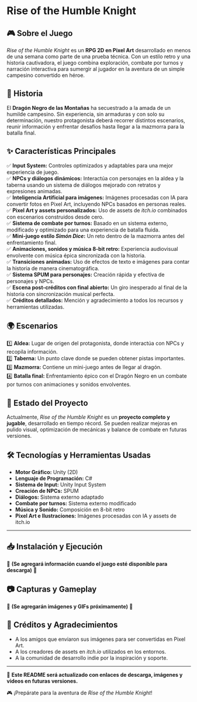 # Rise of the Humble Knight

## 🎮 Sobre el Juego
*Rise of the Humble Knight* es un **RPG 2D en Pixel Art** desarrollado en menos de una semana como parte de una prueba técnica. Con un estilo retro y una historia cautivadora, el juego combina exploración, combate por turnos y narración interactiva para sumergir al jugador en la aventura de un simple campesino convertido en héroe.

## 🏹 Historia
El **Dragón Negro de las Montañas** ha secuestrado a la amada de un humilde campesino. Sin experiencia, sin armaduras y con solo su determinación, nuestro protagonista deberá recorrer distintos escenarios, reunir información y enfrentar desafíos hasta llegar a la mazmorra para la batalla final.

## ✨ Características Principales
✅ **Input System:** Controles optimizados y adaptables para una mejor experiencia de juego.  
✅ **NPCs y diálogos dinámicos:** Interactúa con personajes en la aldea y la taberna usando un sistema de diálogos mejorado con retratos y expresiones animadas.  
✅ **Inteligencia Artificial para imágenes:** Imágenes procesadas con IA para convertir fotos en Pixel Art, incluyendo NPCs basados en personas reales.  
✅ **Pixel Art y assets personalizados:** Uso de assets de *itch.io* combinados con escenarios construidos desde cero.  
✅ **Sistema de combate por turnos:** Basado en un sistema externo, modificado y optimizado para una experiencia de batalla fluida.  
✅ **Mini-juego estilo *Simón Dice*:** Un reto dentro de la mazmorra antes del enfrentamiento final.  
✅ **Animaciones, sonidos y música 8-bit retro:** Experiencia audiovisual envolvente con música épica sincronizada con la historia.  
✅ **Transiciones animadas:** Uso de efectos de texto e imágenes para contar la historia de manera cinematográfica.  
✅ **Sistema SPUM para personajes:** Creación rápida y efectiva de personajes y NPCs.  
✅ **Escena post-créditos con final abierto:** Un giro inesperado al final de la historia con sincronización musical perfecta.  
✅ **Créditos detallados:** Mención y agradecimiento a todos los recursos y herramientas utilizadas.  

## 🌍 Escenarios
1️⃣ **Aldea:** Lugar de origen del protagonista, donde interactúa con NPCs y recopila información.  
2️⃣ **Taberna:** Un punto clave donde se pueden obtener pistas importantes.  
3️⃣ **Mazmorra:** Contiene un mini-juego antes de llegar al dragón.  
4️⃣ **Batalla final:** Enfrentamiento épico con el Dragón Negro en un combate por turnos con animaciones y sonidos envolventes.  

## 🚀 Estado del Proyecto
Actualmente, *Rise of the Humble Knight* es un **proyecto completo y jugable**, desarrollado en tiempo récord. Se pueden realizar mejoras en pulido visual, optimización de mecánicas y balance de combate en futuras versiones.

## 🛠️ Tecnologías y Herramientas Usadas
- **Motor Gráfico:** Unity (2D)
- **Lenguaje de Programación:** C#
- **Sistema de Input:** Unity Input System
- **Creación de NPCs:** SPUM
- **Diálogos:** Sistema externo adaptado
- **Combate por turnos:** Sistema externo modificado
- **Música y Sonido:** Composición en 8-bit retro
- **Pixel Art e Ilustraciones:** Imágenes procesadas con IA y assets de itch.io

---

## 📥 Instalación y Ejecución
🚧 **(Se agregará información cuando el juego esté disponible para descarga)** 🚧

## 📷 Capturas y Gameplay
🚧 **(Se agregarán imágenes y GIFs próximamente)** 🚧

## 🙌 Créditos y Agradecimientos
- A los amigos que enviaron sus imágenes para ser convertidas en Pixel Art.
- A los creadores de assets en *itch.io* utilizados en los entornos.
- A la comunidad de desarrollo indie por la inspiración y soporte.

---

📌 **Este README será actualizado con enlaces de descarga, imágenes y videos en futuras versiones.**

🎮 ¡Prepárate para la aventura de *Rise of the Humble Knight*!

